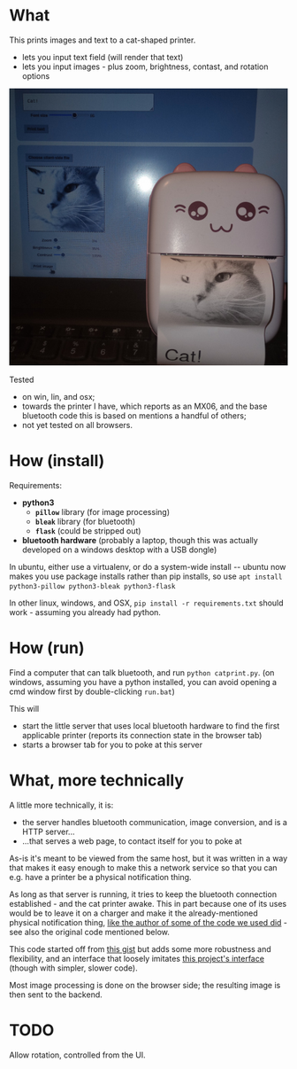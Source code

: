 # What

This prints images and text to a cat-shaped printer. 
- lets you input text field (will render that text)
- lets you input images - plus zoom, brightness, contast, and rotation options

![what it looks like](what.jpg)

Tested 
* on win, lin, and osx; 
* towards the printer I have, which reports as an MX06, and the base bluetooth code this is based on mentions a handful of others;
* not yet tested on all browsers.


# How (install)

Requirements:
- **python3**
  - **`pillow`** library (for image processing)
  - **`bleak`** library (for bluetooth)
  - **`flask`** (could be stripped out)
- **bluetooth hardware** (probably a laptop, though this was actually developed on a windows desktop with a USB dongle)

In ubuntu, either use a virtualenv, or do a system-wide install -- ubuntu now makes you use package installs rather than pip installs, so use `apt install python3-pillow python3-bleak python3-flask`

In other linux, windows, and OSX, `pip install -r requirements.txt` should work - assuming you already had python.


# How (run)

Find a computer that can talk bluetooth, and run `python catprint.py`.  (on windows, assuming you have a python installed, you can avoid opening a cmd window first by double-clicking  `run.bat`)

This will 
- start the little server that uses local bluetooth hardware to find the first applicable printer (reports its connection state in the browser tab)
- starts a browser tab for you to poke at this server

# What, more technically

A little more technically, it is:
- the server handles bluetooth communication, image conversion, and is a HTTP server...
- ...that serves a web page, to contact itself for you to poke at 

As-is it's meant to be viewed from the same host,
but it was written in a way that makes it easy enough 
to make this a network service so that you can e.g. have a printer be a physical notification thing.

As long as that server is running, it tries to keep the bluetooth connection established - and the cat printer awake.
This in part because one of its uses would be to leave it on a charger and make it the already-mentioned physical notification thing, 
[like the author of some of the code we used did](https://dev.to/mitchpommers/my-textable-cat-printer-18ge) - see also the original code mentioned below.

This code started off from [this gist](https://gist.github.com/mpomery/6514e521d3d03abce697409609978ede) but adds some more robustness and flexibility,
and an interface that loosely imitates [this project's interface](https://github.com/NaitLee/Cat-Printer) (though with simpler, slower code).

Most image processing is done on the browser side; the resulting image is then sent to the backend.


# TODO

Allow rotation, controlled from the UI.

